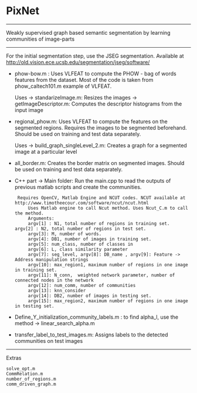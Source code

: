# PixNet
-------------------------

Weakly supervised graph based semantic segmentation by learning communities of image-parts

-------------------------


For the initial segmentation step, use the JSEG segmentation. Available at http://old.vision.ece.ucsb.edu/segmentation/jseg/software/

 * phow-bow.m : Uses VLFEAT to compute the PHOW - bag of words features from the dataset. Most of the code is taken from phow_caltech101.m example of VLFEAT.
	
	Uses -> standarizeImage.m: Resizes the images
	     -> getImageDescriptor.m: Computes the descriptor histograms from the input image
	     
 * regional_phow.m: Uses VLFEAT to compute the features on the segmented regions. Requires the images to be segmented beforehand. Should be used on training and test data separately.
	
	Uses -> build_graph_singleLevel_2.m: Creates a graph for a segmented image at a particular level
	
 * all_border.m: Creates the border matrix on segmented images. Should be used on training and test data separately.
 
 * C++ part -> Main folder: Run the main.cpp to read the outputs of previous matlab scripts and create the communities.
 
        Requires OpenCV, Matlab Engine and NCUT codes. NCUT available at http://www.timotheecour.com/software/ncut/ncut.html
			Uses Matlab engine to call Ncut method. Uses Ncut_C.m to call the method.
			Arguments: 
			argv[1] : N1, total number of regions in training set.  argv[2] : N2, total number of regions in test set.
			argv[3]: M, number of words.
			argv[4]: DB1, number of images in training set.
			argv[5]: num_class, number of classes in 
			argv[6]: L, class similarity parameter
			argv[7]: seg_level, argv[8]: DB_name , argv[9]: Feature -> Address manipulation strings
			argv[10]: max_region1, maximum number of regions in one image in training set.
			argv[11]: N_conn,  weighted network parameter, number of connected nodes in the network
			argv[12]: num_comm, number of communities
			argv[13]: knn_consider
			argv[14]: DB2, number of images in testing set.
			argv[15]: max_region2, maximum number of regions in one image in testing set.
			
 * Define_Y_initialization_community_labels.m : 
    to find alpha_l, use the method -> linear_search_alpha.m
    
 * transfer_label_to_test_images.m: Assigns labels to the detected communities on test images
 
 
---
Extras

    solve_opt.m
    CommRelation.m
    number_of_regions.m
    comm_driven_graph.m
